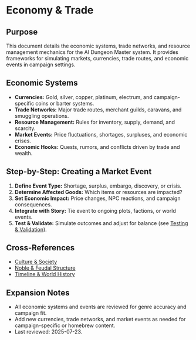 
# Economy & Trade

## Purpose

This document details the economic systems, trade networks, and resource management mechanics for the AI Dungeon Master system. It provides frameworks for simulating markets, currencies, trade routes, and economic events in campaign settings.

## Economic Systems

- **Currencies:** Gold, silver, copper, platinum, electrum, and campaign-specific coins or barter systems.
- **Trade Networks:** Major trade routes, merchant guilds, caravans, and smuggling operations.
- **Resource Management:** Rules for inventory, supply, demand, and scarcity.
- **Market Events:** Price fluctuations, shortages, surpluses, and economic crises.
- **Economic Hooks:** Quests, rumors, and conflicts driven by trade and wealth.

## Step-by-Step: Creating a Market Event

1. **Define Event Type:** Shortage, surplus, embargo, discovery, or crisis.
2. **Determine Affected Goods:** Which items or resources are impacted?
3. **Set Economic Impact:** Price changes, NPC reactions, and campaign consequences.
4. **Integrate with Story:** Tie event to ongoing plots, factions, or world events.
5. **Test & Validate:** Simulate outcomes and adjust for balance (see [Testing & Validation](testing-and-validation.md)).

## Cross-References

- [Culture & Society](culture-society.md)
- [Noble & Feudal Structure](noble-feudal-structure.md)
- [Timeline & World History](timeline-world-history.md)

## Expansion Notes

- All economic systems and events are reviewed for genre accuracy and campaign fit.
- Add new currencies, trade networks, and market events as needed for campaign-specific or homebrew content.
- Last reviewed: 2025-07-23.
